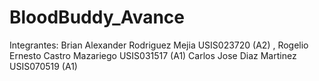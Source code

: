 # BloodBuddy_Avance
Integrantes: Brian Alexander Rodriguez Mejia USIS023720 (A2) , Rogelio Ernesto Castro Mazariego USIS031517 (A1) Carlos Jose Diaz Martinez USIS070519 (A1)
